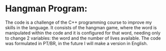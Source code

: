 # Hangman Program:
The code is a challenge of the C++ programming course to improve my skills in the language. 
It consists of the hangman game, where the word is manipulated within the code and it is configured for that word, needing only to change 2 variables: the word and the number of lives available.
The code was formulated in PT/BR, in the future I will make a version in English.
